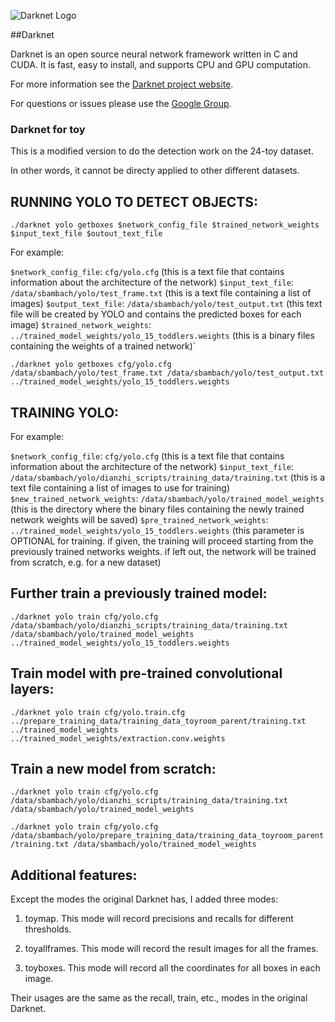 ![Darknet Logo](http://pjreddie.com/media/files/darknet-black-small.png)

##Darknet

Darknet is an open source neural network framework written in C and CUDA. It is fast, easy to install, and supports CPU and GPU computation.

For more information see the [Darknet project website](http://pjreddie.com/darknet).

For questions or issues please use the [Google Group](https://groups.google.com/forum/#!forum/darknet).

### Darknet for toy

This is a modified version to do the detection work on the 24-toy dataset.

In other words, it cannot be directy applied to other different datasets.

## RUNNING YOLO TO DETECT OBJECTS:

`./darknet yolo getboxes $network_config_file $trained_network_weights $input_text_file $outout_text_file`

For example:

`$network_config_file`: `cfg/yolo.cfg` (this is a text file that contains information about the architecture of the network)
`$input_text_file`: `/data/sbambach/yolo/test_frame.txt` (this is a text file containing a list of images)
`$output_text_file`: `/data/sbambach/yolo/test_output.txt` (this text file will be created by YOLO and contains the predicted boxes for each image)
`$trained_network_weights`: `../trained_model_weights/yolo_15_toddlers.weights` (this is a binary files containing the weights of a trained network)`

`./darknet yolo getboxes cfg/yolo.cfg /data/sbambach/yolo/test_frame.txt /data/sbambach/yolo/test_output.txt ../trained_model_weights/yolo_15_toddlers.weights`

## TRAINING YOLO:

For example:

`$network_config_file`: `cfg/yolo.cfg` (this is a text file that contains information about the architecture of the network)
`$input_text_file`: `/data/sbambach/yolo/dianzhi_scripts/training_data/training.txt` (this is a text file containing a list of images to use for training)
`$new_trained_network_weights`: `/data/sbambach/yolo/trained_model_weights` (this is the directory where the binary files containing the newly trained network weights will be saved)
`$pre_trained_network_weights`: `../trained_model_weights/yolo_15_toddlers.weights` (this parameter is OPTIONAL for training. if given, the training will proceed starting from the previously trained networks weights. if left out, the network will be trained from scratch, e.g. for a new dataset)

## Further train a previously trained model:

`./darknet yolo train cfg/yolo.cfg /data/sbambach/yolo/dianzhi_scripts/training_data/training.txt /data/sbambach/yolo/trained_model_weights ../trained_model_weights/yolo_15_toddlers.weights`

## Train model with pre-trained convolutional layers:

`./darknet yolo train cfg/yolo.train.cfg ../prepare_training_data/training_data_toyroom_parent/training.txt ../trained_model_weights ../trained_model_weights/extraction.conv.weights`

## Train a new model from scratch:

`./darknet yolo train cfg/yolo.cfg /data/sbambach/yolo/dianzhi_scripts/training_data/training.txt /data/sbambach/yolo/trained_model_weights`


`./darknet yolo train cfg/yolo.cfg /data/sbambach/yolo/prepare_training_data/training_data_toyroom_parent/training.txt /data/sbambach/yolo/trained_model_weights`

## Additional features: 

Except the modes the original Darknet has, I added three modes:

1. toymap. This mode will record precisions and recalls for different thresholds.

2. toyallframes. This mode will record the result images for all the frames.

3. toyboxes. This mode will record all the coordinates for all boxes in each image.

Their usages are the same as the recall, train, etc., modes in the original Darknet.


